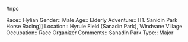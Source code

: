 #npc 

Race:: Hylian
Gender:: Male
Age:: Elderly
Adventure:: [[1. Sanidin Park Horse Racing]]
Location:: Hyrule Field (Sanadin Park), Windvane Village
Occupation:: Race Organizer
Comments:: Sanadin Park
Type:: Major
